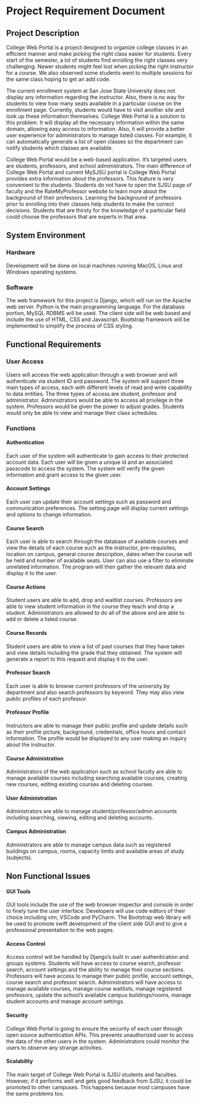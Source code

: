 # Project Requirement Document

## Project Description
College Web Portal is a project designed to organize college classes in an efficient manner and make picking the right class easier for students. Every start of the semester, a lot of students find enrolling the right classes very challenging. Newer students might feel lost when picking the right instructor for a course. We also observed some students went to multiple sessions for the same class hoping to get an add code. 

The current enrollment system at San Jose State University does not display any information regarding the instructor. Also, there is no way for students to view how many seats available in a particular course on the enrollment page. Currently, students would have to visit another site and look up these information themselves. College Web Portal is a solution to this problem. It will display all the necessary information within the same domain, allowing easy access to information. Also, it will provide a better user experience for administrators to manage listed classes. For example, it can automatically generate a list of open classes so the department can notify students which classes are available.

College Web Portal would be a web-based application. It’s targeted users are students, professors, and school administrators. The main difference of College Web Portal and current MySJSU portal is College Web Portal provides extra information about the professors. This feature is very convenient to the students. Students do not have to open the SJSU page of faculty and the RateMyProfessor website to learn more about the background of their professors. Learning the background of professors prior to enrolling into their classes help students to make the correct decisions. Students that are thirsty for the knowledge of a particular field could choose the professors that are experts in that area.


## System Environment
### Hardware
Development will be done on local machines running MacOS, Linux and Windows operating systems.

### Software
The web framework for this project is Django, which will run on the Apache web server. Python is the main programming language. For the database portion, MySQL RDBMS will be used. The client side will be web based and include the use of HTML, CSS and Javascript. Bootstrap framework will be implemented to simplify the process of CSS styling.

## Functional Requirements

### User Access
Users will access the web application through a web browser and will authenticate via student ID and password. The system will support three main types of access, each with different levels of read and write capability to data entities. The three types of access are student, professor and administrator. Administrators would be able to access all privilege in the system. Professors would be given the power to adjust grades. Students would only be able to view and manage their class schedules. 

### Functions

#### Authentication
Each user of the system will authenticate to gain access to their protected account data. Each user will be given a unique id and an associated passcode to access the system. The system will verify the given information and grant access to the given user.

#### Account Settings
Each user can update their account settings such as password and communication preferences. The setting page will display current settings and options to change information.

#### Course Search
Each user is able to search through the database of available courses and view the details of each course such as the instructor, pre-requisites, location on campus, general course description, dates when the course will be held and number of available seats. User can also use a filter to eliminate unrelated information. The program will then gather the relevant data and display it to the user.

#### Course Actions
Student users are able to add, drop and waitlist courses. Professors are able to view student information in the course they teach and drop a student. Administrators are allowed to do all of the above and are able to add or delete a listed course.

#### Course Records
Student users are able to view a list of past courses that they have taken and view details including the grade that they obtained. The system will generate a report to this request and display it to the user.

#### Professor Search
Each user is able to browse current professors of the university by department and also search professors by keyword. They may also view public profiles of each professor.

#### Professor Profile
Instructors are able to manage their public profile and update details such as their profile picture, background, credentials, office hours and contact information. The profile would be displayed to any user making an inquiry about the instructor.

#### Course Administration
Administrators of the web application such as school faculty are able to manage available courses including searching available courses, creating new courses, editing existing courses and deleting courses.

#### User Administration
Administrators are able to manage student/professor/admin accounts including searching, viewing, editing and deleting accounts.

#### Campus Administration
Administrators are able to manage campus data such as registered buildings on campus, rooms, capacity limits and available areas of study (subjects).


## Non Functional Issues

#### GUI Tools
GUI tools include the use of the web browser inspector and console in order to finely tune the user interface. Developers will use code editors of their choice including vim, VSCode and PyCharm. The Bootstrap web library will be used to promote swift development of the client side GUI and to give a professional presentation to the web pages.

#### Access Control
Access control will be handled by Django’s built in user authentication and groups systems. Students will have access to course search, professor search, account settings and the ability to manage their course sections. Professors will have access to manage their public profile, account settings, course search and professor search. Administrators will have access to manage available courses, manage course waitlists, manage registered professors, update the school’s available campus buildings/rooms, manage student accounts and manage account settings.

#### Security
College Web Portal is going to ensure the security of each user through open source authentication APIs. This prevents unauthorized user to access the data of the other users in the system. Administrators could monitor the users to observe any strange activities.

#### Scalability
The main target of College Web Portal is SJSU students and faculties. However, if it performs well and gets good feedback from SJSU, it could be promoted to other campuses. This happens because most campuses have the same problems too.

